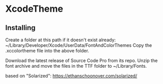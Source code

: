 # XcodeTheme

## Installing
Create a folder at this path if it doesn't exist already:
~/Library/Developer/Xcode/UserData/FontAndColorThemes
Copy the .xccolortheme file into the above folder.

Download the latest release of Source Code Pro from its repo.
Unzip the font archive and move the files in the TTF folder to ~/Library/Fonts.

based on "Solarized": <https://ethanschoonover.com/solarized/>
